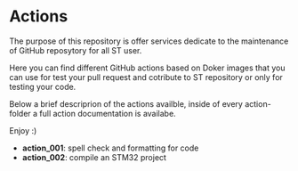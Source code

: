 # Actions

The purpose of this repository is offer services dedicate to the maintenance of GitHub reposytory for all ST user.

Here you can find different GitHub actions based on Doker images that you can use for test your pull request and cotribute to ST repository or only for testing your code.

Below a brief descriprion of the actions availble, inside of every action-folder a full action documentation is availabe.

Enjoy :)

 - **action_001**: spell check and formatting for code
 - **action_002**: compile an STM32 project